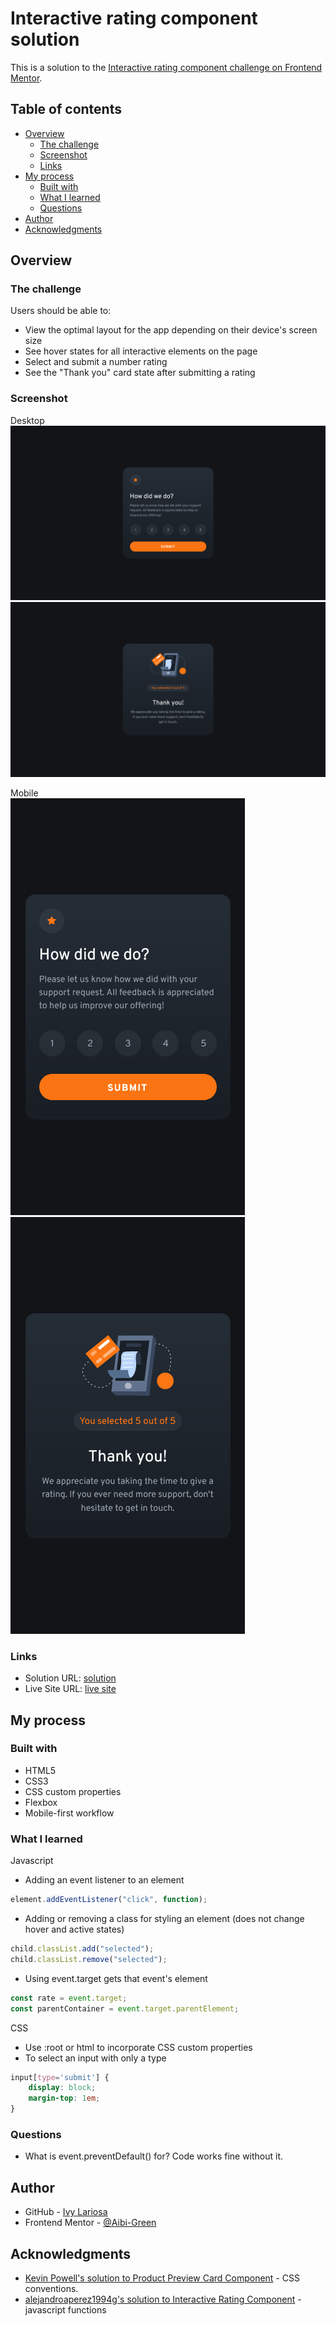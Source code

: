 # Interactive rating component solution

This is a solution to the [Interactive rating component challenge on Frontend Mentor](https://www.frontendmentor.io/challenges/interactive-rating-component-koxpeBUmI).

## Table of contents

- [Overview](#overview)
  - [The challenge](#the-challenge)
  - [Screenshot](#screenshot)
  - [Links](#links)
- [My process](#my-process)
  - [Built with](#built-with)
  - [What I learned](#what-i-learned)
  - [Questions](#questions)
- [Author](#author)
- [Acknowledgments](#acknowledgments)

## Overview

### The challenge

Users should be able to:

- View the optimal layout for the app depending on their device's screen size
- See hover states for all interactive elements on the page
- Select and submit a number rating
- See the "Thank you" card state after submitting a rating

### Screenshot

Desktop  
![Desktop 1st](./screenshots/desktop1.png)
![Desktop 2nd](./screenshots/desktop2.png)  

Mobile  
![Mobile 1st](./screenshots/mobile1.png)
![Mobile 2nd](./screenshots/mobile2.png)


### Links

- Solution URL: [solution](https://github.com/Aibi-Green/Frontend-Mentor-Projects/tree/main/interactive-rating-component-main)
- Live Site URL: [live site](https://interactive-rating-ivydev.netlify.app/)

## My process

### Built with

- HTML5
- CSS3
- CSS custom properties
- Flexbox
- Mobile-first workflow

### What I learned

Javascript  
- Adding an event listener to an element
```js
element.addEventListener("click", function);
```
- Adding or removing a class for styling an element (does not change hover and active states)
```js
child.classList.add("selected");
child.classList.remove("selected");
```
- Using event.target gets that event's element
```js
const rate = event.target;
const parentContainer = event.target.parentElement;
```

CSS  
- Use :root or html to incorporate CSS custom properties
- To select an input with only a type
```css
input[type='submit'] {
    display: block;
    margin-top: 1em;
}
```

### Questions
- What is event.preventDefault() for? Code works fine without it.

## Author

- GitHub - [Ivy Lariosa](https://github.com/Aibi-Green)
- Frontend Mentor - [@Aibi-Green](https://www.frontendmentor.io/profile/Aibi-Green)

## Acknowledgments

- [Kevin Powell's solution to Product Preview Card Component](https://github.com/kevin-powell) - CSS conventions.
- [alejandroaperez1994g's solution to Interactive Rating Component](https://github.com/alejandroaperez1994g/interactive-rating-component) - javascript functions
